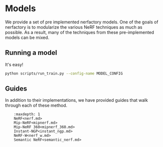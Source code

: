# Models

We provide a set of pre implemented nerfactory models. One of the goals of nerfactory is to modularize the various NeRF techniques as much as possible. As a result, many of the techniques from these pre-implemented models can be mixed.

## Running a model

It's easy!

```bash
python scripts/run_train.py --config-name MODEL_CONFIG
```

## Guides

In addition to their implementations, we have provided guides that walk through each of these method.

```{toctree}
    :maxdepth: 1
    NeRF<nerf.md>
    Mip-NeRF<mipnerf.md>
    Mip-NeRF 360<mipnerf_360.md>
    Instant-NGP<instant_ngp.md>
    NeRF-W<nerf_w.md>
    Semantic NeRF<semantic_nerf.md>
```
